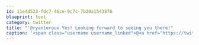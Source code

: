 ```yaml
---
id: 11e4d533-fdc7-46ce-9c7c-7b20a1543876
blueprint: text
category: twitter
title: "'@ryanleroux Yes! Looking forward to seeing you there!"
caption: '<span class="username username_linked">@<a href="https://twitter.com/ryanleroux" title="Ryan Le Roux">ryanleroux</a></span> Yes! Looking forward to seeing you there!'
---
```

